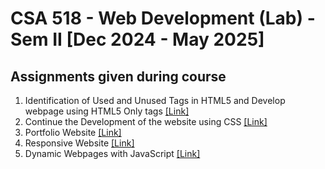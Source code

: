 # CSA 518 - Web Development (Lab) - Sem II [Dec 2024 - May 2025]

## Assignments given during course

1. Identification of Used and Unused Tags in HTML5 and Develop webpage using HTML5 Only tags [[Link]](Assignment%201%20-%20W3School%20Website%20(HTML%20Only)/README.md)
2. Continue the Development of the website using CSS [[Link]](Assignment%202%20-%20Styling%20Website%20with%20CSS/README.md)
3. Portfolio Website [[Link]](Assignment%203%20-%20Portfolio%20Website/README.md)
4. Responsive Website [[Link]](Assignment%204%20-%20Reponsive%20Website/README.md)
5. Dynamic Webpages with JavaScript [[Link]](Assignment%205%20-%20JavaScript%20Implementation/README.md)